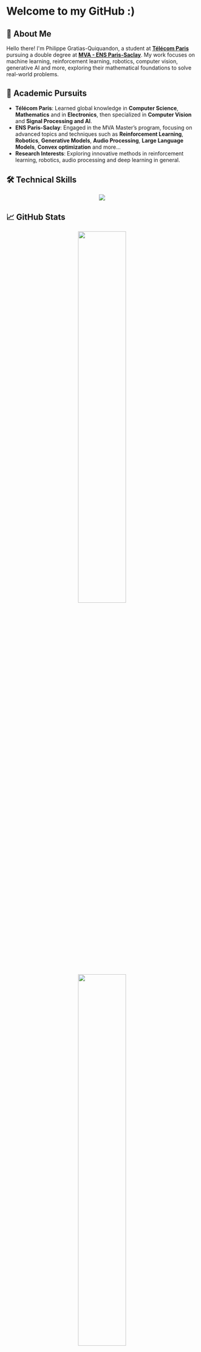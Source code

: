 # Welcome to my GitHub :)

## 🌟 About Me

Hello there! I'm Philippe Gratias-Quiquandon, a student at [**Télécom Paris**](https://www.telecom-paris.fr) pursuing a double degree at [**MVA - ENS Paris-Saclay**](https://www.master-mva.com/). My work focuses on machine learning, reinforcement learning, robotics, computer vision, generative AI and more, exploring their mathematical foundations to solve real-world problems.

## 🎯 Academic Pursuits

- **Télécom Paris**: Learned global knowledge in **Computer Science**, **Mathematics** and in **Electronics**, then specialized in **Computer Vision** and **Signal Processing and AI**.
- **ENS Paris-Saclay**: Engaged in the MVA Master’s program, focusing on advanced topics and techniques such as **Reinforcement Learning**, **Robotics**, **Generative Models**, **Audio Processing**, **Large Language Models**, **Convex optimization** and more...
- **Research Interests**: Exploring innovative methods in reinforcement learning, robotics, audio processing and deep learning in general.

## 🛠️ Technical Skills

<p align="center">
  <img src="https://skillicons.dev/icons?i=python,cpp,c,java,javascript,latex,pytorch,bash,ros">
</p>

## 📈 GitHub Stats

<p align="center">
  <img height="50%" width="auto" src="https://github-readme-stats.vercel.app/api?username=Planeurzik&show_icons=true&theme=merko&hide_border=true&hide=issues,stars&bg_color=00000000&rank_icon=github">
  <img height="50%" width="auto" src="https://github-readme-stats.vercel.app/api/top-langs/?username=Planeurzik&layout=compact&hide_border=true&theme=merko&bg_color=00000000&langs_count=6">
</p>
